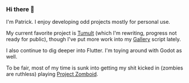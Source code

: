 ### Hi there 👋

I'm Patrick. I enjoy developing odd projects mostly for personal use.

My current favorite project is [Tumult](https://github.com/septor/tumult) (which I'm rewriting, progress not ready for public), though I've put more work into my [Gallery](https://github.com/septor/pepperprintthis) script lately.

I also continue to dig deeper into Flutter. I'm toying around with Godot as well.

To be fair, most of my time is sunk into getting my shit kicked in (zombies are ruthless) playing [Project Zomboid](https://projectzomboid.com/).

<!--
**septor/septor** is a ✨ _special_ ✨ repository because its `README.md` (this file) appears on your GitHub profile.

Here are some ideas to get you started:

- 🔭 I’m currently working on ...
- 🌱 I’m currently learning ...
- 👯 I’m looking to collaborate on ...
- 🤔 I’m looking for help with ...
- 💬 Ask me about ...
- 📫 How to reach me: ...
- 😄 Pronouns: ...
- ⚡ Fun fact: ...
-->
